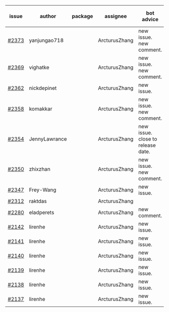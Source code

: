 | issue | author | package | assignee | bot advice | created date of issue | target release date | date from target |
| ------ | ------ | ------ | ------ | ------ | ------ | ------ | :-----: |
| [#2373](https://github.com/Azure/sdk-release-request/issues/2373) | yanjungao718 |  | ArcturusZhang | new issue. new comment. | 01-11 | 01-24 |  |
| [#2369](https://github.com/Azure/sdk-release-request/issues/2369) | vighatke |  | ArcturusZhang | new issue. new comment. | 01-10 | 01-24 |  |
| [#2362](https://github.com/Azure/sdk-release-request/issues/2362) | nickdepinet |  | ArcturusZhang | new issue. | 01-07 | 01-18 |  |
| [#2358](https://github.com/Azure/sdk-release-request/issues/2358) | komakkar |  | ArcturusZhang | new issue. new comment. | 01-07 | 01-24 |  |
| [#2354](https://github.com/Azure/sdk-release-request/issues/2354) | JennyLawrance |  | ArcturusZhang | new issue. close to release date.  | 01-06 | 01-10 | -2 |
| [#2350](https://github.com/Azure/sdk-release-request/issues/2350) | zhixzhan |  | ArcturusZhang | new issue. new comment. | 01-06 | 01-20 |  |
| [#2347](https://github.com/Azure/sdk-release-request/issues/2347) | Frey-Wang |  | ArcturusZhang | new issue. | 01-06 | 01-20 |  |
| [#2312](https://github.com/Azure/sdk-release-request/issues/2312) | raktdas |  | ArcturusZhang |  | 12-15 | 12-17 |  |
| [#2280](https://github.com/Azure/sdk-release-request/issues/2280) | eladperets |  | ArcturusZhang | new comment. | 12-04 | 12-08 |  |
| [#2142](https://github.com/Azure/sdk-release-request/issues/2142) | lirenhe |  | ArcturusZhang | new issue. | 10-20 | 11-03 |  |
| [#2141](https://github.com/Azure/sdk-release-request/issues/2141) | lirenhe |  | ArcturusZhang | new issue. | 10-20 | 11-03 |  |
| [#2140](https://github.com/Azure/sdk-release-request/issues/2140) | lirenhe |  | ArcturusZhang | new issue. | 10-20 | 11-05 |  |
| [#2139](https://github.com/Azure/sdk-release-request/issues/2139) | lirenhe |  | ArcturusZhang | new issue. | 10-20 | 11-05 |  |
| [#2138](https://github.com/Azure/sdk-release-request/issues/2138) | lirenhe |  | ArcturusZhang | new issue. | 10-20 | 11-05 |  |
| [#2137](https://github.com/Azure/sdk-release-request/issues/2137) | lirenhe |  | ArcturusZhang | new issue. | 10-20 | 11-05 |  |
